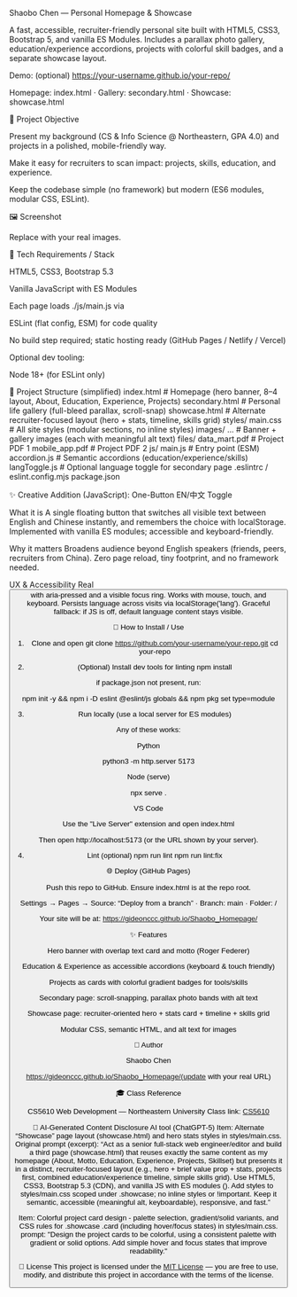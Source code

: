 Shaobo Chen — Personal Homepage & Showcase

A fast, accessible, recruiter-friendly personal site built with HTML5, CSS3, Bootstrap 5, and vanilla ES Modules.
Includes a parallax photo gallery, education/experience accordions, projects with colorful skill badges, and a separate showcase layout.

Demo: (optional) https://your-username.github.io/your-repo/

Homepage: index.html · Gallery: secondary.html · Showcase: showcase.html

🌟 Project Objective

Present my background (CS & Info Science @ Northeastern, GPA 4.0) and projects in a polished, mobile-friendly way.

Make it easy for recruiters to scan impact: projects, skills, education, and experience.

Keep the codebase simple (no framework) but modern (ES6 modules, modular CSS, ESLint).

🖼 Screenshot

Replace with your real images.

🧰 Tech Requirements / Stack

HTML5, CSS3, Bootstrap 5.3

Vanilla JavaScript with ES Modules

Each page loads ./js/main.js via <script type="module" src="./js/main.js"></script>

ESLint (flat config, ESM) for code quality

No build step required; static hosting ready (GitHub Pages / Netlify / Vercel)

Optional dev tooling:

Node 18+ (for ESLint only)

📁 Project Structure (simplified)
index.html # Homepage (hero banner, 8–4 layout, About, Education, Experience, Projects)
secondary.html # Personal life gallery (full-bleed parallax, scroll-snap)
showcase.html # Alternate recruiter-focused layout (hero + stats, timeline, skills grid)
styles/
main.css # All site styles (modular sections, no inline styles)
images/
... # Banner + gallery images (each with meaningful alt text)
files/
data_mart.pdf # Project PDF 1
mobile_app.pdf # Project PDF 2
js/
main.js # Entry point (ESM)
accordion.js # Semantic accordions (education/experience/skills)
langToggle.js # Optional language toggle for secondary page
.eslintrc / eslint.config.mjs
package.json

✨ Creative Addition (JavaScript): One-Button EN/中文 Toggle

What it is
A single floating button that switches all visible text between English and Chinese instantly, 
and remembers the choice with localStorage. Implemented with vanilla ES modules; accessible and
keyboard-friendly.

Why it matters
Broadens audience beyond English speakers (friends, peers, recruiters from China).
Zero page reload, tiny footprint, and no framework needed.

UX & Accessibility
Real <button> with aria-pressed and a visible focus ring.
Works with mouse, touch, and keyboard.
Persists language across visits via localStorage('lang').
Graceful fallback: if JS is off, default language content stays visible.

🚀 How to Install / Use

1. Clone and open
   git clone https://github.com/your-username/your-repo.git
   cd your-repo

2. (Optional) Install dev tools for linting
   npm install

if package.json not present, run:

npm init -y && npm i -D eslint @eslint/js globals && npm pkg set type=module

3. Run locally (use a local server for ES modules)

Any of these works:

Python

python3 -m http.server 5173

Node (serve)

npx serve .

VS Code

Use the "Live Server" extension and open index.html

Then open http://localhost:5173 (or the URL shown by your server).

4. Lint (optional)
   npm run lint
   npm run lint:fix

🌐 Deploy (GitHub Pages)

Push this repo to GitHub. Ensure index.html is at the repo root.

Settings → Pages → Source: “Deploy from a branch” · Branch: main · Folder: /

Your site will be at: https://gideonccc.github.io/Shaobo_Homepage/



✨ Features

Hero banner with overlap text card and motto (Roger Federer)

Education & Experience as accessible accordions (keyboard & touch friendly)

Projects as cards with colorful gradient badges for tools/skills

Secondary page: scroll-snapping, parallax photo bands with alt text

Showcase page: recruiter-oriented hero + stats card + timeline + skills grid

Modular CSS, semantic HTML, and alt text for images

👤 Author

Shaobo Chen

https://gideonccc.github.io/Shaobo_Homepage/(update with your real URL)


🎓 Class Reference

CS5610 Web Development — Northeastern University
Class link: [CS5610](https://johnguerra.co/classes/webDevelopment_online_fall_2025/)


🤖 AI-Generated Content Disclosure
AI tool (ChatGPT-5)
Item: Alternate “Showcase” page layout (showcase.html) and hero stats styles in styles/main.css.
Original prompt (excerpt):
“Act as a senior full-stack web engineer/editor and build a third page (showcase.html) that reuses exactly the same content as my homepage (About, Motto, Education, Experience, Projects, Skillset) but presents it in a distinct, recruiter-focused layout (e.g., hero + brief value prop + stats, projects first, combined education/experience timeline, simple skills grid). Use HTML5, CSS3, Bootstrap 5.3 (CDN), and vanilla JS with ES modules (<script type="module" src="./js/main.js"></script>). Add styles to styles/main.css scoped under .showcase; no inline styles or !important. Keep it semantic, accessible (meaningful alt, keyboardable), responsive, and fast.”

Item: Colorful project card design - palette selection, gradient/solid variants, and CSS rules for .showcase .card (including hover/focus states) in styles/main.css.
prompt:
"Design the project cards to be colorful, using a consistent palette with gradient or solid options. Add simple hover and focus states that improve readability."

📄 License
This project is licensed under the [MIT License](LICENSE) — you are free to use, modify, and distribute this project in accordance with the terms of the license.
